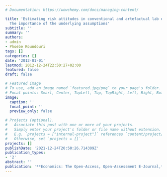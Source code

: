 ```yaml
---
# Documentation: https://wowchemy.com/docs/managing-content/

title: 'Estimating risk attitudes in conventional and artefactual lab experiments:
  The importance of the underlying assumptions'
subtitle: ''
summary: ''
authors:
- admin
- Phoebe Koundouri
tags: []
categories: []
date: '2012-01-01'
lastmod: 2012-12-24T22:50:27+02:00
featured: false
draft: false

# Featured image
# To use, add an image named `featured.jpg/png` to your page's folder.
# Focal points: Smart, Center, TopLeft, Top, TopRight, Left, Right, BottomLeft, Bottom, BottomRight.
image:
  caption: ''
  focal_point: ''
  preview_only: false

# Projects (optional).
#   Associate this post with one or more of your projects.
#   Simply enter your project's folder or file name without extension.
#   E.g. `projects = ["internal-project"]` references `content/project/deep-learning/index.md`.
#   Otherwise, set `projects = []`.
projects: []
publishDate: '2021-12-24T20:50:26.714309Z'
publication_types:
- '2'
abstract: ''
publication: '**Economics: The Open-Access, Open-Assessment E-Journal,**'
---
```

